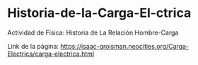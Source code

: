 # Historia-de-la-Carga-El-ctrica
Actividad de Física: Historia de La Relación Hombre-Carga

Link de la página: https://isaac-groisman.neocities.org/Carga-Electrica/carga-electrica.html
